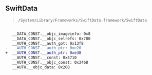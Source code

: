 ## SwiftData

> `/System/Library/Frameworks/SwiftData.framework/SwiftData`

```diff

   __DATA_CONST.__objc_imageinfo: 0x8
   __DATA_CONST.__objc_selrefs: 0x780
   __AUTH_CONST.__auth_got: 0x13f8
-  __AUTH_CONST.__auth_ptr: 0xe20
+  __AUTH_CONST.__auth_ptr: 0xe38
   __AUTH_CONST.__const: 0x4710
   __AUTH_CONST.__objc_const: 0x3468
   __AUTH.__objc_data: 0x208

```
